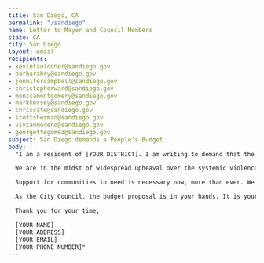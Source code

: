 ```yaml
---
title: San Diego, CA
permalink: "/sandiego"
name: Letter to Mayor and Council Members
state: CA
city: San Diego
layout: email
recipients:
- kevinfaulconer@sandiego.gov
- barbarabry@sandiego.gov
- jennifercampbell@sandiego.gov
- christopherward@sandiego.gov
- monicamontgomery@sandiego.gov
- markkersey@sandiego.gov
- chriscate@sandiego.gov
- scottsherman@sandiego.gov
- vivianmoreno@sandiego.gov
- georgettegomez@sandiego.gov
subject: San Diego demands a People's Budget
body: |
  "I am a resident of [YOUR DISTRICT]. I am writing to demand that the City Council adopts a People’s Budget that prioritizes community wellbeing and redirects funding away from the police.

  We are in the midst of widespread upheaval over the systemic violence of policing. We will no longer accept empty gestures and suggestions of “reform.” We are demanding that our voices be heard now, and that real change be made to the way this city allocates its resources.

  Support for communities in need is necessary now, more than ever. We demand that the City Council defund the SDPD. We join the calls of those across the country to #DefundThePolice. We demand a budget that adequately and effectively meets the needs of at-risk San Diego residents during this trying and uncertain time, when livelihoods are on the line. We demand a budget that supports community wellbeing, rather than empowers the police forces that tear them apart.

  As the City Council, the budget proposal is in your hands. It is your duty to represent your constituents. I am urging you to completely revise the budget for the 2020-2021 fiscal year, and to fund #CareNotCops. You need to adopt a People’s Budget. Public opinion is with me.

  Thank you for your time,

  [YOUR NAME]
  [YOUR ADDRESS]
  [YOUR EMAIL]
  [YOUR PHONE NUMBER]"
---
```


